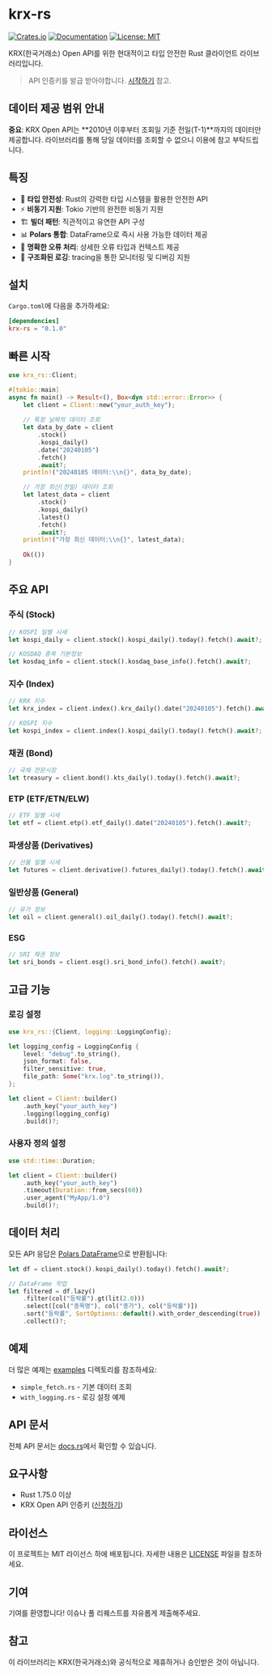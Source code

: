 # krx-rs

[![Crates.io](https://img.shields.io/crates/v/krx-rs.svg)](https://crates.io/crates/krx-rs)
[![Documentation](https://docs.rs/krx-rs/badge.svg)](https://docs.rs/krx-rs)
[![License: MIT](https://img.shields.io/badge/License-MIT-yellow.svg)](https://opensource.org/licenses/MIT)

KRX(한국거래소) Open API를 위한 현대적이고 타입 안전한 Rust 클라이언트 라이브러리입니다.
> API 인증키를 발급 받아야합니다. [시작하기](docs/getting-started.md) 참고.

## 데이터 제공 범위 안내

**중요**: KRX Open API는 **2010년 이후부터 조회일 기준 전일(T-1)**까지의 데이터만 제공합니다.
라이브러리를 통해 당일 데이터를 조회할 수 없으니 이용에 참고 부탁드립니다.

## 특징

- 🦀 **타입 안전성**: Rust의 강력한 타입 시스템을 활용한 안전한 API
- ⚡ **비동기 지원**: Tokio 기반의 완전한 비동기 지원
- 🏗️ **빌더 패턴**: 직관적이고 유연한 API 구성
- 📊 **Polars 통합**: DataFrame으로 즉시 사용 가능한 데이터 제공
- 🎯 **명확한 오류 처리**: 상세한 오류 타입과 컨텍스트 제공
- 📝 **구조화된 로깅**: tracing을 통한 모니터링 및 디버깅 지원

## 설치

`Cargo.toml`에 다음을 추가하세요:

```toml
[dependencies]
krx-rs = "0.1.0"
```

## 빠른 시작

```rust
use krx_rs::Client;

#[tokio::main]
async fn main() -> Result<(), Box<dyn std::error::Error>> {
    let client = Client::new("your_auth_key");
    
    // 특정 날짜의 데이터 조회
    let data_by_date = client
        .stock()
        .kospi_daily()
        .date("20240105")
        .fetch()
        .await?;
    println!("20240105 데이터:\\n{}", data_by_date);

    // 가장 최신(전일) 데이터 조회
    let latest_data = client
        .stock()
        .kospi_daily()
        .latest()
        .fetch()
        .await?;
    println!("가장 최신 데이터:\\n{}", latest_data);
        
    Ok(())
}
```

## 주요 API

### 주식 (Stock)
```rust
// KOSPI 일별 시세
let kospi_daily = client.stock().kospi_daily().today().fetch().await?;

// KOSDAQ 종목 기본정보
let kosdaq_info = client.stock().kosdaq_base_info().fetch().await?;
```

### 지수 (Index)
```rust
// KRX 지수
let krx_index = client.index().krx_daily().date("20240105").fetch().await?;

// KOSPI 지수
let kospi_index = client.index().kospi_daily().today().fetch().await?;
```

### 채권 (Bond)
```rust
// 국채 전문시장
let treasury = client.bond().kts_daily().today().fetch().await?;
```

### ETP (ETF/ETN/ELW)
```rust
// ETF 일별 시세
let etf = client.etp().etf_daily().date("20240105").fetch().await?;
```

### 파생상품 (Derivatives)
```rust
// 선물 일별 시세
let futures = client.derivative().futures_daily().today().fetch().await?;
```

### 일반상품 (General)
```rust
// 유가 정보
let oil = client.general().oil_daily().today().fetch().await?;
```

### ESG
```rust
// SRI 채권 정보
let sri_bonds = client.esg().sri_bond_info().fetch().await?;
```

## 고급 기능

### 로깅 설정

```rust
use krx_rs::{Client, logging::LoggingConfig};

let logging_config = LoggingConfig {
    level: "debug".to_string(),
    json_format: false,
    filter_sensitive: true,
    file_path: Some("krx.log".to_string()),
};

let client = Client::builder()
    .auth_key("your_auth_key")
    .logging(logging_config)
    .build()?;
```

### 사용자 정의 설정

```rust
use std::time::Duration;

let client = Client::builder()
    .auth_key("your_auth_key")
    .timeout(Duration::from_secs(60))
    .user_agent("MyApp/1.0")
    .build()?;
```

## 데이터 처리

모든 API 응답은 [Polars DataFrame](https://github.com/pola-rs/polars)으로 반환됩니다:

```rust
let df = client.stock().kospi_daily().today().fetch().await?;

// DataFrame 작업
let filtered = df.lazy()
    .filter(col("등락률").gt(lit(2.0)))
    .select([col("종목명"), col("종가"), col("등락률")])
    .sort("등락률", SortOptions::default().with_order_descending(true))
    .collect()?;
```

## 예제

더 많은 예제는 [examples](examples/) 디렉토리를 참조하세요:

- `simple_fetch.rs` - 기본 데이터 조회
- `with_logging.rs` - 로깅 설정 예제

## API 문서

전체 API 문서는 [docs.rs](https://docs.rs/krx-rs)에서 확인할 수 있습니다.

## 요구사항

- Rust 1.75.0 이상
- KRX Open API 인증키 ([신청하기](https://openapi.krx.co.kr))

## 라이선스

이 프로젝트는 MIT 라이선스 하에 배포됩니다. 자세한 내용은 [LICENSE](LICENSE) 파일을 참조하세요.

## 기여

기여를 환영합니다! 이슈나 풀 리퀘스트를 자유롭게 제출해주세요.

## 참고

이 라이브러리는 KRX(한국거래소)와 공식적으로 제휴하거나 승인받은 것이 아닙니다.